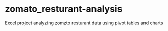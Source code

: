 # zomato_resturant-analysis
Excel projcet analyzing zomzto resturant data using pivot tables and charts
